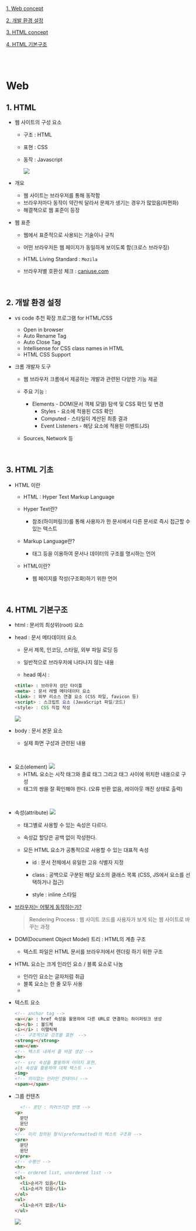 [1. Web concept](#1-html)  

[2. 개발 환경 설정](#2-개발-환경-설정)  

[3. HTML concept](#3-html-기초)  

[4. HTML 기본구조](#4-html-기본구조)

<br><br>

# Web

## 1. HTML
  - 웹 사이트의 구성 요소 
    - 구조 : HTML
    - 표현 : CSS
    - 동작 : Javascript  

      ![](assets/images/2022-08-29-15-23-43.png) 
  
  - 개요
    - 웹 사이트는 브라우저를 통해 동작함
    - 브라우저마다 동작이 약간씩 달라서 문제가 생기는 경우가 많았음(파편화)
    - 해결책으로 웹 표준이 등장

  - 웹 표준
    - 웹에서 표준적으로 사용되는 기술이나 규칙
    - 어떤 브라우저든 웹 페이지가 동일하게 보이도록 함(크로스 브라우징)
    - HTML Living Standard : `Mozila`

    - 브라우저별 호환성 체크 : [caniuse.com](https://caniuse.com/)

<br>

## 2. 개발 환경 설정

  - vs code 추천 확장 프로그램 for HTML/CSS
    - Open in browser
    - Auto Rename Tag
    - Auto Close Tag
    - Intellisense for CSS class names in HTML
    - HTML CSS Support
  
  - 크롬 개발자 도구
    - 웹 브라우저 크롬에서 제공하는 개발과 관련된 다양한 기능 제공
    - 주요 기능 :
      - Elements - DOM(문서 객체 모델) 탐색 및 CSS 확인 및 변경
        - Styles - 요소에 적용된 CSS 확인
        - Computed - 스타일이 계산된 최종 결과
        - Event Listeners - 해당 요소에 적용된 이벤트(JS)

    - Sources, Network 등

<br>

## 3. HTML 기초

  - HTML 이란
    - HTML : Hyper Text Markup Language
    
    - Hyper Text란?
      - 참조(하이퍼링크)를 통해 사용자가 한 문서에서 다른 문서로 즉시 접근할 수 있는 텍스트

    - Markup Language란?
      - 태그 등을 이용하여 문서나 데이터의 구조를 명시하는 언어  

    - HTML이란?
      - 웹 페이지를 작성(구조화)하기 위한 언어

<br>

## 4. HTML 기본구조

- html : 문서의 최상위(root) 요소

- head : 문서 메타데이터 요소
  - 문서 제목, 인코딩, 스타일, 외부 파일 로딩 등
  - 일반적으로 브라우저에 나타나지 않는 내용

  - head 예시 :
  ```HTML
  <title> : 브라우저 상단 타이틀
  <meta> : 문서 레벨 메타데이터 요소
  <link> : 외부 리소스 연결 요소 (CSS 파일, favicon 등)
  <script> : 스크립트 요소 (JavaScript 파일/코드)
  <style> : CSS 직접 작성
  ```
  ![](assets/images/2022-08-29-15-43-49.png)

    

- body : 문서 본문 요소
  - 실제 화면 구성과 관련된 내용

<br>

- 요소(element)
  ![](assets/images/2022-08-29-16-42-23.png)
  - HTML 요소는 시작 태그와 종료 태그 그리고 태그 사이에 위치한 내용으로 구성
  - 태그의 쌍을 잘 확인해야 한다. (오류 반환 없음, 레이아웃 깨진 상태로 출력)  

<br>

- 속성(attribute)
    ![](assets/images/2022-08-29-16-49-40.png)  
  - 태그별로 사용할 수 있는 속성은 다르다. 

  - 속성값 할당은 공백 없이 작성한다.

  - 모든 HTML 요소가 공통적으로 사용할 수 있는 대표적 속성
    - id : 문서 전체에서 유일한 고유 식별자 지정
      
    - class : 공백으로 구분된 해당 요소의 클래스 목록 (CSS, JS에서 요소를 선택하거나 접근)

    - style : inline 스타일
    
- [브라우저는 어떻게 동작하는가?](https://d2.naver.com/helloworld/59361)
  > Rendering Process : 웹 사이트 코드를 사용자가 보게 되는 웹 사이트로 바꾸는 과정

- DOM(Document Object Model) 트리 : HTML의 계층 구조
  - 텍스트 파일은 HTML 문서를 브라우저에서 렌더링 하기 위한 구조  

- HTML 요소는 크게 인라인 요소 / 블록 요소로 나눔
  - 인라인 요소는 글자처럼 취급
  - 블록 요소는 한 줄 모두 사용
  - 

- 텍스트 요소
  ```html
  <!-- anchor tag -->
  <a></a> : href 속성을 활용하여 다른 URL로 연결하는 하이퍼링크 생성
  <b></b> : 볼드체
  <i></i> : 이탤릭체
  <!-- 구조적으로 강조를 표현  -->
  <strong></strong>
  <em></em>
  <!-- 텍스트 내에서 줄 바꿈 생성 -->
  <br>
  <!-- src 속성을 활용하여 이미지 표현, 
  alt 속성을 활용하여 대체 텍스트 -->
  <img>
  <!-- 의미없는 인라인 컨테이너 -->
  <span></span>
  ```

- 그룹 컨텐츠
  ```html
    <!-- 문단 : 띄어쓰기만 반영 -->
  <p>
    문단 
    문단
  </p>
  <!-- 미리 정의된 형식(preformatted)의 텍스트 구조화 -->
  <pre>
    문단 
    문단
  </pre>
  <!-- 수평선 -->
  <hr>
  <!-- ordered list, unordered list -->
  <ol>
    <li>순서가 있음</li>
    <li>순서가 있음</li>
  </ol>
  <ul>
    <li>순서가 없음</li>
  </ul>
  ```


  ![](assets/images/2022-08-29-17-42-28.png)


